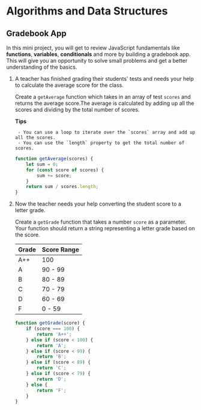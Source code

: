 # Algorithms and Data Structures

## Gradebook App

In this mini project, you will get to review JavaScript fundamentals like __functions__, __variables__, __conditionals__ and more by building a gradebook app. This will give you an opportunity to solve small problems and get a better understanding of the basics.

1. A teacher has finished grading their students' tests and needs your help to calculate the average score for the class.

    Create a `getAverage` function which takes in an array of test `scores` and returns the average score.The average is calculated by adding up all the scores and dividing by the total number of scores.

    __Tips__

        - You can use a loop to iterate over the `scores` array and add up all the scores.
        - You can use the `length` property to get the total number of scores.



    ```javascript
    function getAverage(scores) {
        let sum = 0;
        for (const score of scores) {
            sum += score;
        }
        return sum / scores.length;
    }
    ```

2. Now the teacher needs your help converting the student score to a letter grade.

    Create a `getGrade` function that takes a number `score` as a parameter. Your function should return a string representing a letter grade based on the score.


    | Grade | Score Range |
    | --- | --- |
    | A++ | 100 |
    | A | 90 - 99 |
    | B | 80 - 89 |
    | C | 70 - 79 |
    | D | 60 - 69 |
    | F | 0 - 59 |


    ```javascript
    function getGrade(score) {
        if (score === 100) {
            return 'A++';
        } else if (score < 100) {
            return 'A';
        } else if (score < 99) {
            return 'B';
        } else if (score < 89) {
            return 'C';
        } else if (score < 79) {
            return 'D';
        } else {
            return 'F';
        } 
    }
    ```